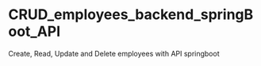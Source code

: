 # CRUD_employees_backend_springBoot_API
Create, Read, Update and Delete employees with API springboot 
